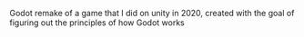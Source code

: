 Godot remake of a game that I did on unity in 2020, created with the goal of figuring out the principles of how Godot works
